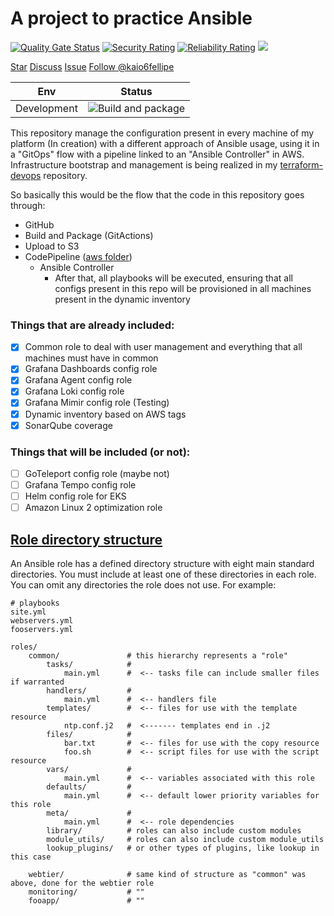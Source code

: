 <head>
<script async defer src="https://buttons.github.io/buttons.js"></script>
</head>

# **A project to practice Ansible** 

[![Quality Gate Status](https://sonarcloud.io/api/project_badges/measure?project=kaio6fellipe_ansible-devops&metric=alert_status)](https://sonarcloud.io/summary/new_code?id=kaio6fellipe_ansible-devops)
[![Security Rating](https://sonarcloud.io/api/project_badges/measure?project=kaio6fellipe_ansible-devops&metric=security_rating)](https://sonarcloud.io/summary/new_code?id=kaio6fellipe_ansible-devops)
[![Reliability Rating](https://sonarcloud.io/api/project_badges/measure?project=kaio6fellipe_ansible-devops&metric=reliability_rating)](https://sonarcloud.io/summary/new_code?id=kaio6fellipe_ansible-devops)
![](https://img.shields.io/github/commit-activity/w/kaio6fellipe/ansible-devops)

<a class="github-button" href="https://github.com/kaio6fellipe/ansible-devops" data-color-scheme="no-preference: dark_high_contrast; light: dark_high_contrast; dark: dark_high_contrast;" data-size="large" aria-label="Star kaio6fellipe/ansible-devops on GitHub">Star</a>
<a class="github-button" href="https://github.com/kaio6fellipe/ansible-devops/discussions" data-color-scheme="no-preference: dark_high_contrast; light: dark_high_contrast; dark: dark_high_contrast;" data-size="large" aria-label="Discuss kaio6fellipe/ansible-devops on GitHub">Discuss</a>
<a class="github-button" href="https://github.com/kaio6fellipe/ansible-devops/issues" data-color-scheme="no-preference: dark_high_contrast; light: dark_high_contrast; dark: dark_high_contrast;" data-size="large" aria-label="Issue kaio6fellipe/ansible-devops on GitHub">Issue</a>
<a class="github-button" href="https://github.com/kaio6fellipe" data-color-scheme="no-preference: dark_high_contrast; light: dark_high_contrast; dark: dark_high_contrast;" data-size="large" aria-label="Follow @kaio6fellipe on GitHub">Follow @kaio6fellipe</a>

| Env | Status |
| --- | ------ |
| Development | ![Build and package](https://github.com/kaio6fellipe/ansible-devops/actions/workflows/build_package_dev.yml/badge.svg) |

This repository manage the configuration present in every machine of my platform (In creation) with a different approach of Ansible usage, using it in a "GitOps" flow with a pipeline linked to an "Ansible Controller" in AWS. Infrastructure bootstrap and management is being realized in my [terraform-devops](https://github.com/kaio6fellipe/terraform-devops) repository.

So basically this would be the flow that the code in this repository goes through:
- GitHub 
- Build and Package (GitActions) 
- Upload to S3 
- CodePipeline ([aws folder](https://github.com/kaio6fellipe/ansible-devops/tree/development/aws/scripts))
  - Ansible Controller
    - After that, all playbooks will be executed, ensuring that all configs present in this repo will be provisioned in all machines present in the dynamic inventory

### Things that are already included:
- [x] Common role to deal with user management and everything that all machines must have in common
- [x] Grafana Dashboards config role
- [x] Grafana Agent config role
- [x] Grafana Loki config role
- [x] Grafana Mimir config role (Testing)
- [x] Dynamic inventory based on AWS tags
- [x] SonarQube coverage
### Things that will be included (or not):
- [ ] GoTeleport config role (maybe not)
- [ ] Grafana Tempo config role
- [ ] Helm config role for EKS
- [ ] Amazon Linux 2 optimization role

## **[Role directory structure](https://docs.ansible.com/ansible/latest/user_guide/playbooks_reuse_roles.html#role-directory-structure)**
An Ansible role has a defined directory structure with eight main standard directories. You must include at least one of these directories in each role. You can omit any directories the role does not use. For example:

```shell
# playbooks
site.yml
webservers.yml
fooservers.yml
```
```shell
roles/
    common/               # this hierarchy represents a "role"
        tasks/            #
            main.yml      #  <-- tasks file can include smaller files if warranted
        handlers/         #
            main.yml      #  <-- handlers file
        templates/        #  <-- files for use with the template resource
            ntp.conf.j2   #  <------- templates end in .j2
        files/            #
            bar.txt       #  <-- files for use with the copy resource
            foo.sh        #  <-- script files for use with the script resource
        vars/             #
            main.yml      #  <-- variables associated with this role
        defaults/         #
            main.yml      #  <-- default lower priority variables for this role
        meta/             #
            main.yml      #  <-- role dependencies
        library/          # roles can also include custom modules
        module_utils/     # roles can also include custom module_utils
        lookup_plugins/   # or other types of plugins, like lookup in this case

    webtier/              # same kind of structure as "common" was above, done for the webtier role
    monitoring/           # ""
    fooapp/               # ""
```
